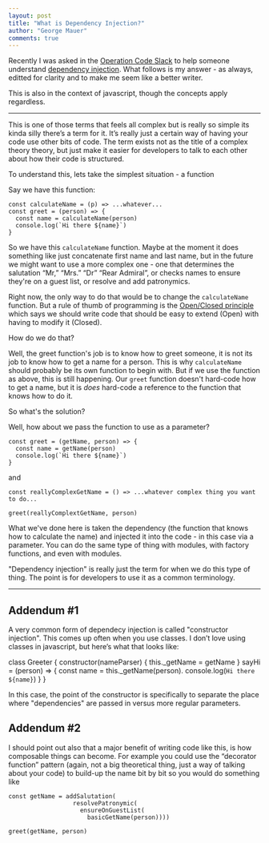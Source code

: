 ```yaml
---
layout: post
title: "What is Dependency Injection?"
author: "George Mauer"
comments: true
---
```



Recently I was asked in the [Operation Code Slack](https://operationcode.org/) to help someone understand [dependency injection](https://en.wikipedia.org/wiki/Dependency_injection). What follows is my answer - as always, editted for clarity and to make me seem like a better writer.

This is also in the context of javascript, though the concepts apply regardless.

-----------

This is one of those terms that feels all complex but is really so simple its kinda silly there’s a term for it. It’s really just a certain way of having your code use other bits of code. The term exists not as the title of a complex theory theory, but just make it easier for developers to talk to each other about how their code is structured.

<!--break-->

To understand this, lets take the simplest situation - a function

Say we have this function:

```
const calculateName = (p) => ...whatever...
const greet = (person) => {
  const name = calculateName(person) 
  console.log(`Hi there ${name}`)
}
```

So we have this `calculateName` function. Maybe at the moment it does something like just concatenate first name and last name, but in the future we might want to use a more complex one - one that determines the salutation “Mr,” “Mrs.” “Dr” “Rear Admiral”, or checks names to ensure they're on a guest list, or resolve and add patronymics.

Right now, the only way to do that would be to change the `calculateName` function. But a rule of thumb of programming is the [Open/Closed principle](https://blog.cleancoder.com/uncle-bob/2014/05/12/TheOpenClosedPrinciple.html) which says we should write code that should be easy to extend (Open) with having to modify it (Closed).

How do we do that?

Well, the greet function's job is to know how to greet someone, it is not its job to know how to get a name for a person. This is why `calculateName` should probably be its own function to begin with. But if we use the function as above, this is still happening. Our `greet` function doesn't hard-code how to get a name, but it is *does* hard-code a reference to the function that knows how to do it.

So what's the solution? 

Well, how about we pass the function to use as a parameter?

```
const greet = (getName, person) => {
  const name = getName(person) 
  console.log(`Hi there ${name}`)
}
```
and
```
const reallyComplexGetName = () => ...whatever complex thing you want to do...

greet(reallyComplextGetName, person)
```

What we've done here is taken the dependency (the function that knows how to calculate the name) and injected it into the code - in this case via a parameter. You can do the same type of thing with modules, with factory functions, and even with modules.

"Dependency injection" is really just the term for when we do this type of thing. The point is for developers to use it as a common terminology.

-----------

## Addendum #1

A very common form of dependecy injection is called "constructor injection". This comes up often when you use classes. I don’t love using classes in javascript, but here’s what that looks like:

class Greeter {
  constructor(nameParser) {
    this._getName = getName
  }
  sayHi = (person) => {
    const name = this._getName(person).
    console.log(`Hi there ${name}`)
  }
}

In this case, the point of the constructor is specifically to separate the place where "dependencies" are passed in versus more regular parameters.

## Addendum #2

I should point out also that a major benefit of writing code like this, is how composable things can become. For example you could use the “decorator function” pattern (again, not a big theoretical thing, just a way of talking about your code) to build-up the name bit by bit so you would do something like

```
const getName = addSalutation(
                  resolvePatronymic(
                    ensureOnGuestList(
                      basicGetName(person))))

greet(getName, person)
```
